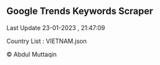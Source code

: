 

## Google Trends Keywords Scraper 
 
Last Update 23-01-2023 , 21:47:09

Country List :
VIETNAM.json



© Abdul Muttaqin 
